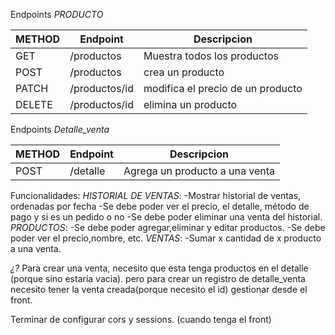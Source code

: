 
Endpoints *PRODUCTO*

| METHOD      | Endpoint     |Descripcion                       |    
|----------   |---------     |----------                        |
| GET         | /productos   |Muestra  todos los productos      |
| POST        | /productos   | crea un producto                 |
| PATCH       | /productos/id| modifica el precio de un producto|
| DELETE      | /productos/id| elimina un producto              |



Endpoints *Detalle_venta*

| METHOD      | Endpoint      |Descripcion                                |    
|----------   |---------      |----------                                 |
| POST        | /detalle      |Agrega un producto a una venta             |


Funcionalidades: 
    *HISTORIAL DE VENTAS*: 
        -Mostrar historial de ventas, ordenadas por fecha 
        -Se debe poder ver el precio, el detalle, método de pago y si es un pedido o no
        -Se debe poder eliminar una venta del historial.
    *PRODUCTOS*:
        -Se debe poder agregar,eliminar y editar productos.
        -Se debe poder ver el precio,nombre, etc.
    *VENTAS*:
        -Sumar x cantidad de x producto a una venta.

    

*¿?* Para crear una venta, necesito que esta tenga productos en el detalle (porque sino estaría vacia).
    pero para crear un registro de detalle_venta necesito tener la venta creada(porque necesito el id)
    gestionar desde el front.  


Terminar de configurar cors y sessions. (cuando tenga el front)


